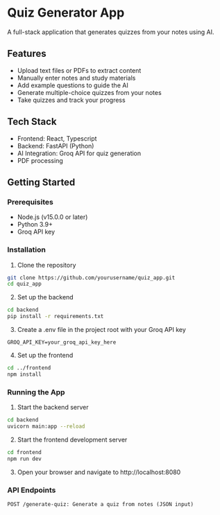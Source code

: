 # Quiz Generator App

A full-stack application that generates quizzes from your notes using AI.

## Features
- Upload text files or PDFs to extract content
- Manually enter notes and study materials
- Add example questions to guide the AI
- Generate multiple-choice quizzes from your notes
- Take quizzes and track your progress

## Tech Stack

- Frontend: React, Typescript
- Backend: FastAPI (Python)
- AI Integration: Groq API for quiz generation
- PDF processing

## Getting Started
### Prerequisites
- Node.js (v15.0.0 or later)
- Python 3.9+
- Groq API key

### Installation

1. Clone the repository

```sh
git clone https://github.com/yourusername/quiz_app.git
cd quiz_app
```
2. Set up the backend

```sh
cd backend
pip install -r requirements.txt
```

3. Create a .env file in the project root with your Groq API key

```
GROQ_API_KEY=your_groq_api_key_here
```

4. Set up the frontend

```sh
cd ../frontend
npm install
```


### Running the App

1. Start the backend server

```sh
cd backend
uvicorn main:app --reload
```

2. Start the frontend development server

```sh
cd frontend
npm run dev
```
3. Open your browser and navigate to http://localhost:8080

### API Endpoints
```
POST /generate-quiz: Generate a quiz from notes (JSON input)
```

